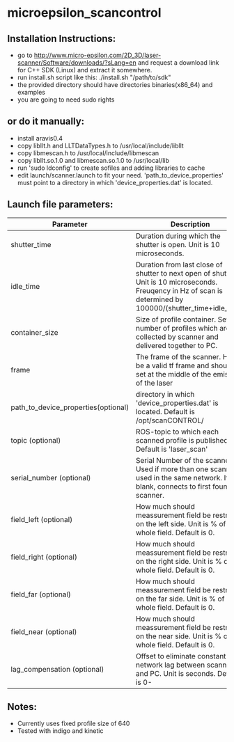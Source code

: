 microepsilon_scancontrol
==========
## Installation Instructions:
- go to http://www.micro-epsilon.com/2D_3D/laser-scanner/Software/downloads/?sLang=en and request a download link for C++ SDK (Linux) and extract it somewhere.
- run install.sh script like this: ./install.sh "/path/to/sdk"
- the provided directory should have directories binaries(x86_64) and examples
- you are going to need sudo rights

## or do it manually:
- install aravis0.4
- copy libllt.h and LLTDataTypes.h to /usr/local/include/libllt
- copy libmescan.h to /usr/local/include/libmescan
- copy libllt.so.1.0 and libmescan.so.1.0 to /usr/local/lib
- run 'sudo ldconfig' to create sofiles and adding libraries to cache
- edit launch/scanner.launch to fit your need. 'path_to_device_properties' must point to a directory in which 'device_properties.dat' is located.

## Launch file parameters:
| Parameter  | Description |
| ------------- | ------------- |
| shutter_time  | Duration during which the shutter is open. Unit is 10 microseconds.  |
| idle_time  | Duration from last close of shutter to next open of shutter. Unit is 10 microseconds. Freuqency in Hz of scan is determined by 100000/(shutter_time+idle_time) |
| container_size  | Size of profile container. Sets the number of profiles which are collected by scanner and delivered together to PC.  |
| frame  | The frame of the scanner. Has to be a valid tf frame and should be set at the middle of the emission of the laser  |
| path_to_device_properties(optional)  | directory in which 'device_properties.dat' is located. Default is /opt/scanCONTROL/  |
| topic (optional)  | ROS-topic to which each scanned profile is published. Default is 'laser_scan'  |
| serial_number (optional)  | Serial Number of the scanner. Used if more than one scanner is used in the same network. If left blank, connects to first found scanner. |
| field_left (optional)  | How much should meassurement field be restricted on the left side. Unit is % of whole field. Default is 0. |
| field_right (optional)  | How much should meassurement field be restricted on the right side. Unit is % of whole field. Default is 0.  |
| field_far (optional)  | How much should meassurement field be restricted on the far side. Unit is % of whole field. Default is 0.  |
| field_near (optional)  | How much should meassurement field be restricted on the near side. Unit is % of whole field. Default is 0. |
| lag_compensation (optional)  | Offset to eliminate constant network lag between scanner and PC. Unit is seconds. Default is 0-  |

## Notes:
- Currently uses fixed profile size of 640
- Tested with indigo and kinetic
